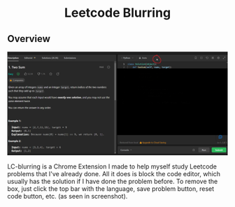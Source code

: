 <h1 align="center">Leetcode Blurring</h1>

## Overview

![screenshot](./public/lc-blurring1.png)

LC-blurring is a Chrome Extension I made to help myself study Leetcode problems that I've already done. All it does is block the code editor, which usually has the solution if I have done the problem before. To remove the box, just click the top bar with the language, save problem button, reset code button, etc. (as seen in screenshot).
